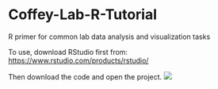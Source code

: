 # Coffey-Lab-R-Tutorial
R primer for common lab data analysis and visualization tasks

To use, download RStudio first from: https://www.rstudio.com/products/rstudio/

Then download the code and open the project.
![](https://i.imgur.com/hWgzmB7.png)

